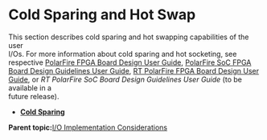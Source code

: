 # Cold Sparing and Hot Swap

This section describes cold sparing and hot swapping capabilities of the user<br /> I/Os. For more information about cold sparing and hot socketing, see respective [PolarFire FPGA Board Design User Guide](https://ww1.microchip.com/downloads/aemDocuments/documents/FPGA/ProductDocuments/UserGuides/PolarFire_FPGA_Board_Design_UG0726_V11.pdf), [PolarFire SoC FPGA Board Design Guidelines User Guide](https://ww1.microchip.com/downloads/aemDocuments/documents/FPGA/ProductDocuments/UserGuides/PolarFire_SoC_FPGA_Board_Design_Guidelines_User_Guide_VB.pdf), [RT PolarFire FPGA Board Design User Guide](https://ww1.microchip.com/downloads/aemDocuments/documents/FPGA/ProductDocuments/UserGuides/RT_PolarFire_Board_Design_User_Guide_VA.pdf), or *RT PolarFire SoC Board Design Guidelines User Guide* \(to be available in a<br /> future release\).

-   **[Cold Sparing](GUID-C45F90FC-840C-4B6D-B32B-CCA91A453DFF.md)**  


**Parent topic:**[I/O Implementation Considerations](GUID-984E4773-788B-43B2-8E99-D0C476AC29DD.md)

